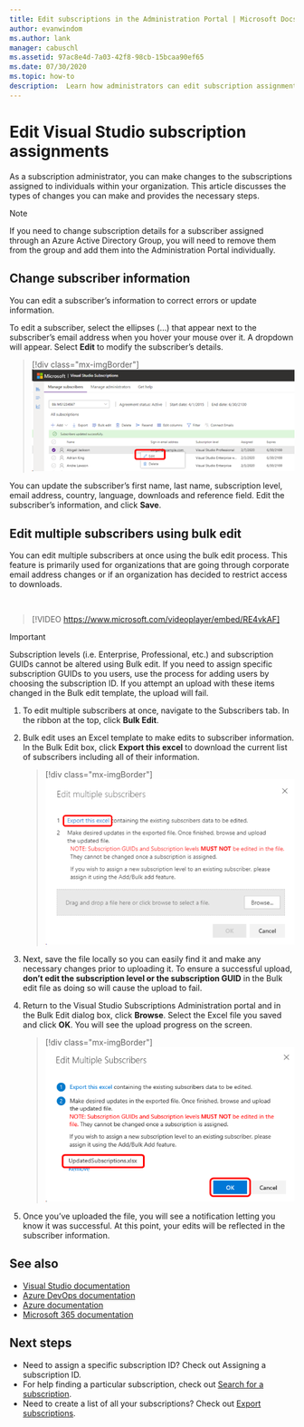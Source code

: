 ```yaml
---
title: Edit subscriptions in the Administration Portal | Microsoft Docs
author: evanwindom
ms.author: lank
manager: cabuschl
ms.assetid: 97ac8e4d-7a03-42f8-98cb-15bcaa90ef65
ms.date: 07/30/2020
ms.topic: how-to
description:  Learn how administrators can edit subscription assignments.
---
```


# Edit Visual Studio subscription assignments
As a subscription administrator, you can make changes to the subscriptions assigned to individuals within your organization.  This article discusses the types of changes you can make and provides the necessary steps.

   > [!NOTE]
   > If you need to change subscription details for a subscriber assigned through an Azure Active Directory Group, you will need to remove them from the group and add them into the Administration Portal individually.  

## Change subscriber information
You can edit a subscriber’s information to correct errors or update information.

To edit a subscriber, select the ellipses (…) that appear next to the subscriber’s email address when you hover your mouse over it. A dropdown will appear.  Select **Edit** to modify the subscriber’s details. 
> [!div class="mx-imgBorder"]
> ![Select subscriber to edit](_img/edit-license/select-subscriber.png "Click the ellipses and choose Edit.")

You can update the subscriber’s first name, last name, subscription level, email address, country, language, downloads and reference field. Edit the subscriber’s information, and click **Save**.

## Edit multiple subscribers using bulk edit


You can edit multiple subscribers at once using the bulk edit process. This feature is primarily used for organizations that are going through corporate email address changes or if an organization has decided to restrict access to downloads.

<br>

> [!VIDEO https://www.microsoft.com/videoplayer/embed/RE4vkAF]

   > [!IMPORTANT]
   > Subscription levels (i.e. Enterprise, Professional, etc.) and subscription GUIDs cannot be altered using Bulk edit.  If you need to assign specific subscription GUIDs to you users, use the process for adding users by choosing the subscription ID. If you attempt an upload with these items changed in the Bulk edit template, the upload will fail.

1. To edit multiple subscribers at once, navigate to the Subscribers tab. In the ribbon at the top, click **Bulk Edit**.

2. Bulk edit uses an Excel template to make edits to subscriber information. In the Bulk Edit box, click **Export this excel** to download the current list of subscribers including all of their information.
   > [!div class="mx-imgBorder"]
   > ![Editing a License - Export Bulk Edits List](_img/edit-license/edit-license-bulk-edit-export.png "Click Export this excel to create a list of your current subscriptions.")

3. Next, save the file locally so you can easily find it and make any necessary changes prior to uploading it. To ensure a successful upload, **don’t edit the subscription level or the subscription GUID** in the Bulk edit file as doing so will cause the upload to fail.

4. Return to the Visual Studio Subscriptions Administration portal and in the Bulk Edit dialog box, click **Browse**. Select the Excel file you saved and click **OK**. You will see the upload progress on the screen.
   > [!div class="mx-imgBorder"]
   > ![Editing a License - Bulk Edits File Upload](_img/edit-license/edit-license-bulk-file-upload1.png "Browse to the location of your completed Excel file, select it, and click OK.")

5. Once you’ve uploaded the file, you will see a notification letting you know it was successful. At this point, your edits will be reflected in the subscriber information.

## See also
- [Visual Studio documentation](https://docs.microsoft.com/visualstudio/)
- [Azure DevOps documentation](https://docs.microsoft.com/azure/devops/)
- [Azure documentation](https://docs.microsoft.com/azure/)
- [Microsoft 365 documentation](https://docs.microsoft.com/microsoft-365/)

## Next steps
- Need to assign a specific subscription ID? Check out Assigning a subscription ID. 
- For help finding a particular subscription, check out [Search for a subscription](search-license.md).
- Need to create a list of all your subscriptions?  Check out [Export subscriptions](exporting-subscriptions.md).
